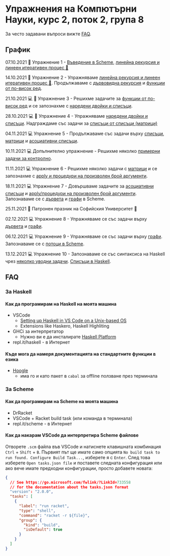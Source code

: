 # Упражнения на Компютърни Науки, курс 2, поток 2, група 8

За често задавани въпроси вижте [FAQ](#FAQ).

## График

07.10.2021 :school: Упражнение 1 - [Въведение в Scheme](01-introduction-to-scheme/),
[линейна рекурсия и линеен итеративен процес :arrows_counterclockwise:](02-linear-iterative-process/)

14.10.2021 :school: Упражнение 2 - Упражняваме
[линейна рекурсия и линеен итеративен процес :arrows_counterclockwise:](02-linear-iterative-process/).
Продължаваме с [дървовидна рекурсия](03-tree-recursion/)
и [функции от по-висок ред](04-higher-order-functions/).

21.10.2021 :computer: :school: Упражнение 3 - Решихме задачите за [функции от по-висок ред](04-higher-order-functions/)
и се запознахме с [наредени двойки и списъци](05-lists/).

28.10.2021 :computer: :school: Упражнение 4 - Упражняваме [наредени двойки и списъци](05-lists/). Надграждаме със задачи за [списъци от списъци (матрици)](06-matrices/)

04.11.2021 :computer: Упражнение 5 - Продължаваме със задачи върху [списъци](05-lists/), [матрици](06-matrices/) и [асоциативни списъци](07-associative-lists/).

10.11.2021 :computer: Допълнително упражнение - Решихме няколко [примерни задачи за контролно](exam-1/).

11.11.2021 :computer: Упражнение 6 - Решихме няколко задачи с [матрици](06-matrices/)
и се запознахме с [apply и процедури на произволен брой аргументи](08-apply/).

18.11.2021 :computer: Упражнение 7 - Довършваме задачите за [асоциативни списъци](07-associative-lists/) и [apply/процедури на произволен брой аргументи](08-apply/).
Запознаваме се с [дървета](09-trees/) и [графи](10-graphs/) в Scheme.

25.11.2021 :tada: Патронен празник на Софийския Университет :tada:

02.12.2021 :computer: Упражнение 8 - Упражняваме се със задачи върху
[дървета](09-trees/) и [графи](10-graphs/).

06.12.2021 :computer: Упражнение 9 - Упражняваме се със задачи върху
[графи](10-graphs/). Запознаваме се с [потоци в Scheme](11-streams/).

13.12.2021 :computer: Упражнение 10 - Запознаваме се със синтаксиса на Haskell чрез [няколко уводни задачи](12-haskell-intro/). [Списъци в Haskell](13-haskell-lists-and-lambdas/).

## FAQ

### За Haskell

#### Как да програмирам на Haskell на моята машина

- VSCode
  - [Setting up Haskell in VS Code on a Unix-based OS](https://medium.com/@dogwith1eye/setting-up-haskell-in-vs-code-on-macos-d2cc1ce9f60a)
  - Extensions like Haskero, Haskell Highliting
- GHCi за интерпретатор
  - Нужно ви е да инсталирате [Haskell Platform](https://www.haskell.org/platform/)
- repl.it/haskell - в Интернет

#### Къде мога да намеря документацията на стандартните функции в езика

- [Hoogle](https://hoogle.haskell.org/)
  - има го и като пакет в `cabal` за offline ползване през терминала

### За Scheme

#### Как да програмирам на Scheme на моята машина

- DrRacket
- VSCode + Racket build task (или команда в терминала)
- repl.it/scheme - в Интернет

#### Как да накарам VSCode да интерпретира Scheme файлове

Отворете `.scm` файла във VSCode и натиснете клавишната комбинация
`Ctrl` + `Shift` + `B`. Първият път ще имате само опцията
`No build task to run found. Configure Build Task...`, изберете я с `Enter`.
След това изберете `Open tasks.json file` и поставете следната конфигурация
или ако вече имате предходни конфигурации, просто добавете новата:

```json
{
  // See https://go.microsoft.com/fwlink/?LinkId=733558
  // for the documentation about the tasks.json format
  "version": "2.0.0",
  "tasks": [
    {
      "label": "run racket",
      "type": "shell",
      "command": "racket -r ${file}",
      "group": {
        "kind": "build",
        "isDefault": true
      }
    }
  ]
}
```
